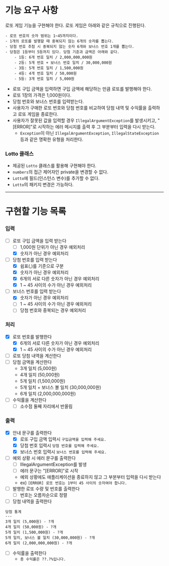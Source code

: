 # 기능 요구 사항

로또 게임 기능을 구현해야 한다. 로또 게임은 아래와 같은 규칙으로 진행된다.

```
- 로또 번호의 숫자 범위는 1~45까지이다.
- 1개의 로또를 발행할 때 중복되지 않는 6개의 숫자를 뽑는다.
- 당첨 번호 추첨 시 중복되지 않는 숫자 6개와 보너스 번호 1개를 뽑는다.
- 당첨은 1등부터 5등까지 있다. 당첨 기준과 금액은 아래와 같다.
    - 1등: 6개 번호 일치 / 2,000,000,000원
    - 2등: 5개 번호 + 보너스 번호 일치 / 30,000,000원
    - 3등: 5개 번호 일치 / 1,500,000원
    - 4등: 4개 번호 일치 / 50,000원
    - 5등: 3개 번호 일치 / 5,000원
```

- 로또 구입 금액을 입력하면 구입 금액에 해당하는 만큼 로또를 발행해야 한다.
- 로또 1장의 가격은 1,000원이다.
- 당첨 번호와 보너스 번호를 입력받는다.
- 사용자가 구매한 로또 번호와 당첨 번호를 비교하여 당첨 내역 및 수익률을 출력하고 로또 게임을 종료한다.
- 사용자가 잘못된 값을 입력할 경우 `IllegalArgumentException`를 발생시키고, "[ERROR]"로 시작하는 에러 메시지를 출력 후 그 부분부터 입력을 다시 받는다.
    - `Exception`이 아닌 `IllegalArgumentException`, `IllegalStateException` 등과 같은 명확한 유형을 처리한다.

### Lotto 클래스

- 제공된 `Lotto` 클래스를 활용해 구현해야 한다.
- `numbers`의 접근 제어자인 private을 변경할 수 없다.
- `Lotto`에 필드(인스턴스 변수)를 추가할 수 없다.
- `Lotto`의 패키지 변경은 가능하다.
---
# 구현할 기능 목록

### 입력
- [ ] 로또 구입 금액을 입력 받는다
  - [ ] 1,000원 단위가 아닌 경우 예외처리
  - [x] 숫자가 아닌 경우 예외처리
- [ ] 당첨 번호를 입력 받는다
  - [x] 쉼표(,)를 기준으로 구분
  - [x] 숫자가 아닌 경우 예외처리
  - [x] 6개의 서로 다른 숫자가 아닌 경우 예외처리
  - [x] 1 ~ 45 사이의 수가 아닌 경우 예외처리
- [ ] 보너스 번호를 입력 받는다
  - [x] 숫자가 아닌 경우 예외처리
  - [ ] 1 ~ 45 사이의 수가 아닌 경우 예외처리
  - [ ] 당첨 번호와 중복되는 경우 예외처리

### 처리
- [x] 로또 번호를 발행한다
  - [x] 6개의 서로 다른 숫자가 아닌 경우 예외처리
  - [x] 1 ~ 45 사이의 수가 아닌 경우 예외처리
- [ ] 로또 당첨 내역을 계산한다
- [ ] 당첨 금액을 계산한다
  - 3개 일치 (5,000원)
  - 4개 일치 (50,000원)
  - 5개 일치 (1,500,000원)
  - 5개 일치 + 보너스 볼 일치 (30,000,000원)
  - 6개 일치 (2,000,000,000원)
- [ ] 수익률을 계산한다
  - [ ] 소수점 둘째 자리에서 반올림
### 출력
- [x] 안내 문구를 출력한다
  - [x] 로또 구입 금액 입력시 ```구입금액을 입력해 주세요.```
  - [x] 당첨 번호 입력시 ```당첨 번호를 입력해 주세요.```
  - [x] 보너스 번호 입력시 ```보너스 번호를 입력해 주세요.```
- [ ] 예외 상황 시 에러 문구를 출력한다
  - [ ] IllegalArgumentException를 발생
  - [ ] 에러 문구는 "[ERROR]"로 시작
  - 예외 상황에도 애플리케이션을 종료하지 않고 그 부분부터 입력을 다시 받는다
  - ex) ```[ERROR] 로또 번호는 1부터 45 사이의 숫자여야 합니다.```
- [ ] 발행한 로또 수량 및 번호를 출력한다
  - [ ] 번호는 오름차순으로 정렬
- [ ] 당첨 내역을 출력한다
```
당첨 통계
---
3개 일치 (5,000원) - ?개
4개 일치 (50,000원) - ?개
5개 일치 (1,500,000원) - ?개
5개 일치, 보너스 볼 일치 (30,000,000원) - ?개
6개 일치 (2,000,000,000원) - ?개
```
- [ ] 수익률을 출력한다
  - ```총 수익률은 ??.?%입니다.```